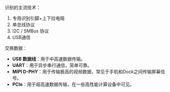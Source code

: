 

识别的主流技术：
1. 专用识别引脚+上下拉电阻
2. 单总线协议
3. I2C / SMBus 协议
4. USB通信



交换数据：
- **USB 数据线**：用于中高速数据传输。
- **UART**：用于异步串行通信，简单可靠。
- **MIPI D-PHY**：用于传输极高的视频数据，常见于手机和Dock之间传输屏幕信号。
- **PCIe**：用于超高速数据传输，在一些高性能计算设备中可见。



